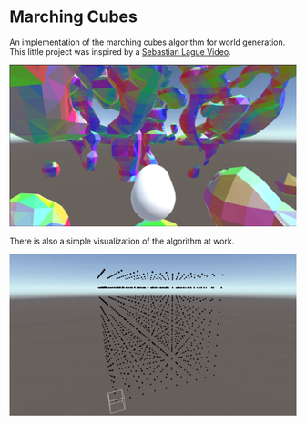 # Marching Cubes

An implementation of the marching cubes algorithm for world generation. This little project was inspired by a [Sebastian Lague Video](https://www.youtube.com/watch?v=M3iI2l0ltbE).

![World](https://github.com/rausc-daniel/MarchingCubes/blob/master/img/SampleImage.png)

There is also a simple visualization of the algorithm at work.

![Visualization](https://github.com/rausc-daniel/MarchingCubes/blob/master/img/SampleGif.gif)
